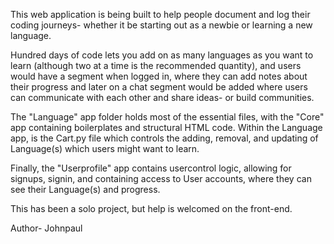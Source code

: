 This web application is being built to help people document and log their coding journeys- whether it be starting out as a newbie or learning a new language.

Hundred days of code lets you add on as many languages as you want to learn (although two at a time is the recommended quantity), and users would have a segment when logged in, where they can add notes about their progress and later on a chat segment would be added where users can communicate with each other and share ideas- or build communities.

The "Language" app folder holds most of the essential files, with the "Core" app containing boilerplates and structural HTML code. Within the Language app, is the Cart.py file which controls the adding, removal, and updating of Language(s) which users might want to learn.

Finally, the "Userprofile" app contains usercontrol logic, allowing for signups, signin, and containing access to User accounts, where they can see their Language(s) and progress.

This has been a solo project, but help is welcomed on the front-end.

Author- Johnpaul
